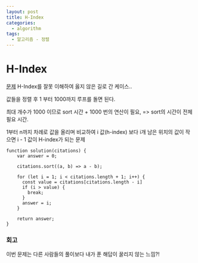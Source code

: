 ```yaml
---
layout: post
title: H-Index
categories:
  - algorithm
tags: 
  - 알고리즘 - 정렬
---
```


# H-Index
[문제](https://programmers.co.kr/learn/courses/30/lessons/42747)
H-Index를 잘못 이해하여 옳지 않은 길로 간 케이스..

값들을 정렬 후 1 부터 1000까지 루프를 돌면 된다.

최대 개수가 1000 이므로 sort 시간 + 1000 번의 연산이 필요, => sort의 시간이 전체 필요 시간.

1부터 n까지 차례로 값을 올리며 비교하여 i 값(h-index) 보다 i개 남은 위치의 값이 작으면 i - 1 값이 H-index가 되는 문제
```
function solution(citations) {
    var answer = 0;
    
    citations.sort((a, b) => a - b);
    
    for (let i = 1; i < citations.length + 1; i++) {
      const value = citations[citations.length - i]
      if (i > value) {
        break;
      }
      answer = i;
    }

    return answer;
}
```

### 회고
이번 문제는 다른 사람들의 풀이보다 내가 푼 해답이 꿀리지 않는 느낌?!
